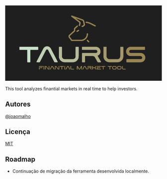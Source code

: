 
![Logo](https://github.com/joaomalho/Taurus/blob/main/images/taurus.png?raw=true)


This tool analyzes finantial markets in real time to help investors.




## Autores

[@joaomalho](https://github.com/joaomalho)


## Licença

[MIT](https://choosealicense.com/licenses/mit/)


## Roadmap

- Continuação de migração da ferramenta desenvolvida localmente.

